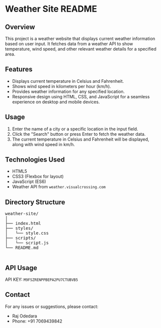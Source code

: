 <!DOCTYPE html>
<html lang="en">

<body>
    <h1>Weather Site README</h1>
    <h2>Overview</h2>
    <p>
        This project is a weather website that displays current weather information based on user input. It fetches data from a weather API to show temperature, wind speed, and other relevant weather details for a specified area.
    </p>
    <h2>Features</h2>
    <ul>
        <li>Displays current temperature in Celsius and Fahrenheit.</li>
        <li>Shows wind speed in kilometers per hour (km/h).</li>
        <li>Provides weather information for any specified location.</li>
        <li>Responsive design using HTML, CSS, and JavaScript for a seamless experience on desktop and mobile devices.</li>
    </ul>
    <h2>Usage</h2>
    <ol>
        <li>Enter the name of a city or a specific location in the input field.</li>
        <li>Click the "Search" button or press Enter to fetch the weather data.</li>
        <li>The current temperature in Celsius and Fahrenheit will be displayed, along with wind speed in km/h.</li>
    </ol>
    <h2>Technologies Used</h2>
    <ul>
        <li>HTML5</li>
        <li>CSS3 (Flexbox for layout)</li>
        <li>JavaScript (ES6)</li>
        <li>Weather API from <code>weather.visualcrossing.com</code></li>
    </ul>
    <h2>Directory Structure</h2>
    <pre>
weather-site/
│
├── index.html
├── styles/
│   └── style.css
├── scripts/
│   └── script.js
└── README.md
    </pre>
    <h2>API Usage</h2>
    <p>API KEY: <code>M9FSZRENPPBEPA2PU7CTUBVB5</code></p>
    <h2>Contact</h2>
    <p>For any issues or suggestions, please contact:</p>
    <ul>
        <li>Raj Odedara</li>
        <li>Phone: +91 7069439842</li>
    </ul>
</body>
</html>
